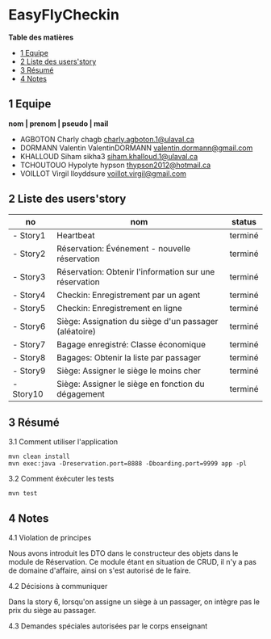 # EasyFlyCheckin

**Table des matières**

- [1 Equipe](#1-equipe)
- [2 Liste des users'story](#2-liste-des-users'story)
- [3 Résumé](#3-résumé)
- [4 Notes](#4-notes)

## 1 Equipe

**nom     | prenom    | pseudo          | mail**
- AGBOTON   Charly      chagb		charly.agboton.1@ulaval.ca
- DORMANN   Valentin    ValentinDORMANN   valentin.dormann@gmail.com
- KHALLOUD  Siham	      sikha3		siham.khalloud.1@ulaval.ca
- TCHOUTOUO Hypolyte    hypson		thypson2012@hotmail.ca
- VOILLOT   Virgil      lloyddsure	voillot.virgil@gmail.com

## 2 Liste des users'story

|no      | nom							 | status|
| ------ | ---------------- | ----------------------------- |
- Story1 |  Heartbeat | 					 	   terminé|
- Story2 | Réservation: Événement - nouvelle réservation |  	   terminé|
- Story3 | Réservation: Obtenir l'information sur une réservation |  terminé|
- Story4 | Checkin: Enregistrement par un agent | 		   terminé|
- Story5 | Checkin: Enregistrement en ligne | 		   terminé|
- Story6 | Siège: Assignation du siège d'un passager (aléatoire) | 		   terminé|
- Story7 | Bagage enregistré: Classe économique | 		   terminé|
- Story8 | Bagages: Obtenir la liste par passager | 		   terminé|
- Story9 | Siège: Assigner le siège le moins cher | 		   terminé|
- Story10 | Siège: Assigner le siège en fonction du dégagement | 		   terminé|

## 3 Résumé

3.1 Comment utiliser l'application
```
mvn clean install
mvn exec:java -Dreservation.port=8888 -Dboarding.port=9999 app -pl
```
3.2 Comment éxécuter les tests
```
mvn test
```
## 4 Notes

4.1 Violation de principes

Nous avons introduit les DTO dans le constructeur des objets dans le module de Réservation. Ce module étant en situation de CRUD, il n'y a pas de domaine d'affaire, ainsi on s'est autorisé de le faire.

4.2 Décisions à communiquer

Dans la story 6, lorsqu'on assigne un siège à un passager, on intègre pas le prix du siège au passager.

4.3 Demandes spéciales autorisées par le corps enseignant
